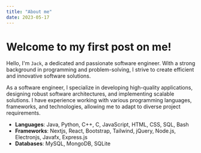 ```yaml
---
title: "About me"
date: 2023-05-17
---
```


# Welcome to my first post on me!

Hello, I'm ```Jack```, a dedicated and passionate software engineer. With a strong background in programming and problem-solving, I strive to create efficient and innovative software solutions.

As a software engineer, I specialize in developing high-quality applications, designing robust software architectures, and implementing scalable solutions. I have experience working with various programming languages, frameworks, and technologies, allowing me to adapt to diverse project requirements.

- **Languages**: Java, Python, C++, C, JavaScript, HTML, CSS, SQL, Bash
- **Frameworks**: Nextjs, React, Bootstrap, Tailwind, jQuery, Node.js, Electronjs, Javafx, Express.js
- **Databases**: MySQL, MongoDB, SQLite

